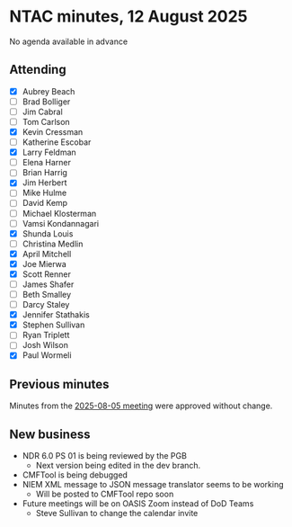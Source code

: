 # NTAC minutes, 12 August 2025

No agenda available in advance

## Attending

- [x] Aubrey Beach
- [ ] Brad Bolliger
- [ ] Jim Cabral
- [ ] Tom Carlson
- [x] Kevin Cressman
- [ ] Katherine Escobar
- [x] Larry Feldman
- [ ] Elena Harner
- [ ] Brian Harrig
- [x] Jim Herbert
- [ ] Mike Hulme
- [ ] David Kemp
- [ ] Michael Klosterman
- [ ] Vamsi Kondannagari
- [x] Shunda Louis
- [ ] Christina Medlin
- [x] April Mitchell
- [x] Joe Mierwa
- [x] Scott Renner
- [ ] James Shafer
- [ ] Beth Smalley
- [ ] Darcy Staley 
- [x] Jennifer Stathakis
- [x] Stephen Sullivan
- [ ] Ryan Triplett
- [ ] Josh Wilson
- [x] Paul Wormeli

## Previous minutes

Minutes from the [2025-08-05 meeting](2025-08-05-minutes.md) were approved without change.

## New business

* NDR 6.0 PS 01 is being reviewed by the PGB
  * Next version being edited in the dev branch.
* CMFTool is being debugged
* NIEM XML message to JSON message translator seems to be working
  * Will be posted to CMFTool repo soon
* Future meetings will be on OASIS Zoom instead of DoD Teams
  * Steve Sullivan to change the calendar invite
